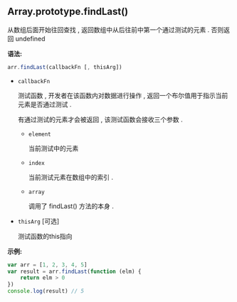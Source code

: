 ## Array.prototype.findLast()

从数组后面开始往回查找 , 返回数组中从后往前中第一个通过测试的元素 . 否则返回 undefined



**语法:**

```js
arr.findLast(callbackFn [, thisArg])
```



- `callbackFn`

  测试函数 , 开发者在该函数内对数据进行操作 , 返回一个布尔值用于指示当前元素是否通过测试 .

  有通过测试的元素才会被返回 , 该测试函数会接收三个参数 . 

  - `element`

    当前测试中的元素

  - `index`

    当前测试元素在数组中的索引 .

  - `array`

    调用了 findLast() 方法的本身 .

- `thisArg` [可选]

  测试函数的this指向



**示例:**

```js
var arr = [1, 2, 3, 4, 5]
var result = arr.findLast(function (elm) {
    return elm > 0
})
console.log(result) // 5
```

